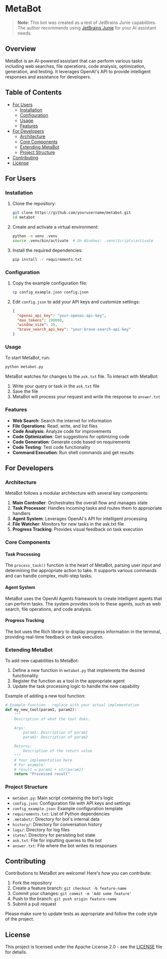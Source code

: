 # MetaBot

> **Note**: This bot was created as a test of JetBrains Junie capabilities. The author recommends using [JetBrains Junie](https://www.jetbrains.com/junie/) for your AI assistant needs.

## Overview

MetaBot is an AI-powered assistant that can perform various tasks including web searches, file operations, code analysis, optimization, generation, and testing. It leverages OpenAI's API to provide intelligent responses and assistance for developers.

## Table of Contents

- [For Users](#for-users)
  - [Installation](#installation)
  - [Configuration](#configuration)
  - [Usage](#usage)
  - [Features](#features)
- [For Developers](#for-developers)
  - [Architecture](#architecture)
  - [Core Components](#core-components)
  - [Extending MetaBot](#extending-metabot)
  - [Project Structure](#project-structure)
- [Contributing](#contributing)
- [License](#license)

## For Users

### Installation

1. Clone the repository:
   ```bash
   git clone https://github.com/yourusername/metabot.git
   cd metabot
   ```

2. Create and activate a virtual environment:
   ```bash
   python -m venv .venv
   source .venv/bin/activate  # On Windows: .venv\Scripts\activate
   ```

3. Install the required dependencies:
   ```bash
   pip install -r requirements.txt
   ```

### Configuration

1. Copy the example configuration file:
   ```bash
   cp config_example.json config.json
   ```

2. Edit `config.json` to add your API keys and customize settings:
   ```json
   {
     "openai_api_key": "your-openai-api-key",
     "max_tokens": 190000,
     "window_size": 10,
     "brave_search_api_key": "your-brave-search-api-key"
   }
   ```

### Usage

To start MetaBot, run:

```bash
python metabot.py
```

MetaBot watches for changes to the `ask.txt` file. To interact with MetaBot:

1. Write your query or task in the `ask.txt` file
2. Save the file
3. MetaBot will process your request and write the response to `answer.txt`

### Features

- **Web Search**: Search the internet for information
- **File Operations**: Read, write, and list files
- **Code Analysis**: Analyze code for improvements
- **Code Optimization**: Get suggestions for optimizing code
- **Code Generation**: Generate code based on requirements
- **Code Testing**: Test code functionality
- **Command Execution**: Run shell commands and get results

## For Developers

### Architecture

MetaBot follows a modular architecture with several key components:

1. **Main Controller**: Orchestrates the overall flow and manages state
2. **Task Processor**: Handles incoming tasks and routes them to appropriate handlers
3. **Agent System**: Leverages OpenAI's API for intelligent processing
4. **File Watcher**: Monitors for new tasks in the ask.txt file
5. **Progress Tracking**: Provides visual feedback on task execution

### Core Components

#### Task Processing

The `process_task()` function is the heart of MetaBot, parsing user input and determining the appropriate action to take. It supports various commands and can handle complex, multi-step tasks.

#### Agent System

MetaBot uses the OpenAI Agents framework to create intelligent agents that can perform tasks. The system provides tools to these agents, such as web search, file operations, and code analysis.

#### Progress Tracking

The bot uses the Rich library to display progress information in the terminal, providing real-time feedback on task execution.

### Extending MetaBot

To add new capabilities to MetaBot:

1. Define a new function in `metabot.py` that implements the desired functionality
2. Register the function as a tool in the appropriate agent
3. Update the task processing logic to handle the new capability

Example of adding a new tool function:

```python
# Example function - replace with your actual implementation
def my_new_tool(param1, param2):
    """
    Description of what the tool does.

    Args:
        param1: Description of param1
        param2: Description of param2

    Returns:
        Description of the return value
    """
    # Your implementation here
    # For example:
    # result = param1 + str(param2)
    return "Processed result"
```

### Project Structure

- `metabot.py`: Main script containing the bot's logic
- `config.json`: Configuration file with API keys and settings
- `config_example.json`: Example configuration template
- `requirements.txt`: List of Python dependencies
- `.metabot/`: Directory for bot's internal data
- `history/`: Directory for conversation history
- `logs/`: Directory for log files
- `state/`: Directory for persisting bot state
- `ask.txt`: File for inputting queries to the bot
- `answer.txt`: File where the bot writes its responses

## Contributing

Contributions to MetaBot are welcome! Here's how you can contribute:

1. Fork the repository
2. Create a feature branch: `git checkout -b feature-name`
3. Commit your changes: `git commit -m 'Add some feature'`
4. Push to the branch: `git push origin feature-name`
5. Submit a pull request

Please make sure to update tests as appropriate and follow the code style of the project.

## License

This project is licensed under the Apache License 2.0 - see the [LICENSE](LICENSE) file for details.

